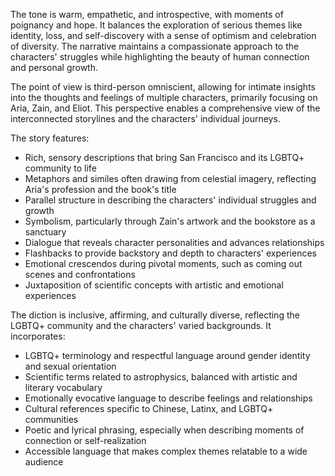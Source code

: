 
<tone>The tone is warm, empathetic, and introspective, with moments of poignancy and hope. It balances the exploration of serious themes like identity, loss, and self-discovery with a sense of optimism and celebration of diversity. The narrative maintains a compassionate approach to the characters' struggles while highlighting the beauty of human connection and personal growth.</tone>

<pov>The point of view is third-person omniscient, allowing for intimate insights into the thoughts and feelings of multiple characters, primarily focusing on Aria, Zain, and Eliot. This perspective enables a comprehensive view of the interconnected storylines and the characters' individual journeys.</pov>

<litdev>The story features:
- Rich, sensory descriptions that bring San Francisco and its LGBTQ+ community to life
- Metaphors and similes often drawing from celestial imagery, reflecting Aria's profession and the book's title
- Parallel structure in describing the characters' individual struggles and growth
- Symbolism, particularly through Zain's artwork and the bookstore as a sanctuary
- Dialogue that reveals character personalities and advances relationships
- Flashbacks to provide backstory and depth to characters' experiences
- Emotional crescendos during pivotal moments, such as coming out scenes and confrontations
- Juxtaposition of scientific concepts with artistic and emotional experiences</litdev>

<lexchoice>The diction is inclusive, affirming, and culturally diverse, reflecting the LGBTQ+ community and the characters' varied backgrounds. It incorporates:
- LGBTQ+ terminology and respectful language around gender identity and sexual orientation
- Scientific terms related to astrophysics, balanced with artistic and literary vocabulary
- Emotionally evocative language to describe feelings and relationships
- Cultural references specific to Chinese, Latinx, and LGBTQ+ communities
- Poetic and lyrical phrasing, especially when describing moments of connection or self-realization
- Accessible language that makes complex themes relatable to a wide audience</lexchoice>
